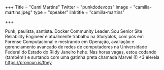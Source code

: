 +++
Title = "Cami Martins"
Twitter = "punkdodevops"
image = "camilla-martins.jpeg"
type = "speaker"
linktitle = "camilla-martins"

+++

Punk, paulista, santista. Docker Community Leader. Sou Senior Site Reliability Engineer e atualmente trabalho na Storyblok, com pós em Forense Computacional e mestrando em Operação, avaliação e gerenciamento avançado de redes de computadores na Universidade Federal do Estado do Rildy Janeiro hehe. Nas horas vagas, estou codando (também!) e surtando com uma gatinha preta chamada Marvel (!) <3 ele/ela https://pronoun.is/they  
